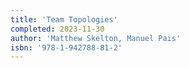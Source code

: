 ```yaml
---
title: 'Team Topologies'
completed: 2023-11-30
author: 'Matthew Skelton, Manuel Pais'
isbn: '978-1-942788-81-2'
---
```

